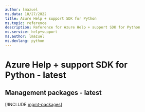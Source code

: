 ```yaml
---
author: lmazuel
ms.data: 10/27/2022
title: Azure Help + support SDK for Python
ms.topic: reference
description: Reference for Azure Help + support SDK for Python
ms.service: help+support
ms.author: lmazuel
ms.devlang: python
---
```

# Azure Help + support SDK for Python - latest

## Management packages - latest
[!INCLUDE [mgmt-packages](help-+-support-mgmt-index.md)]
